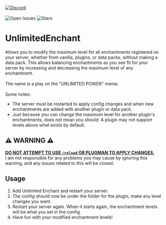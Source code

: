 [![Discord](https://discordapp.com/api/guilds/959153592869224579/widget.png?style=banner2)](https://discord.gg/qpc69BUeDe)\
\
![Open Issues](https://img.shields.io/github/issues/Elephant1214/UnlimitedEnchant?style=for-the-badge)
![Stars](https://img.shields.io/github/stars/Elephant1214/UnlimitedEnchant?style=for-the-badge)

# UnlimitedEnchant
Allows you to modify the maximum level for all enchantments registered on your server, whether from vanilla, plugins, or data packs, without making a data pack.
This allows balancing enchantments as you see fit for your server by increasing and decreasing the maximum level of any enchantment.\
\
The name is a play on the "UNLIMITED POWER" meme.\
\
Some notes:
- The server must be restarted to apply config changes and when new enchantments are added with another plugin or data pack.
- Just because you *can* change the maximum level for another plugin's enchantments, does not mean you *should*. A plugin may not support levels above what exists by default.

## ⚠ WARNING ⚠
<ins>**DO NOT ATTEMPT TO USE `/reload` OR PLUGMAN TO APPLY CHANGES.**</ins>\
I am not responsible for any problems you may cause by ignoring this warning, and any issues related to this will be closed.

## Usage
1. Add Unlimited Enchant and restart your server.
2. The config should now be under the folder for the plugin, make any level changes you want.
3. Restart your server again. When it starts again, the enchantment levels will be what you set in the config.
4. Have fun with your modified enchantment levels!
